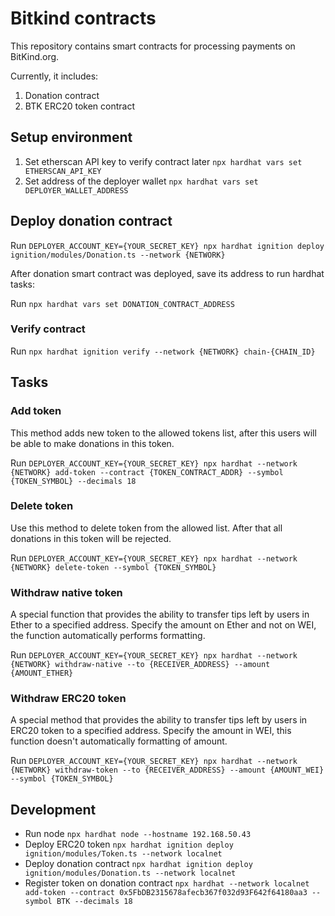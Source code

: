# Bitkind contracts
This repository contains smart contracts for processing payments on BitKind.org.

Currently, it includes:
1. Donation contract
2. BTK ERC20 token contract

## Setup environment
1. Set etherscan API key to verify contract later `npx hardhat vars set ETHERSCAN_API_KEY`
2. Set address of the deployer wallet `npx hardhat vars set DEPLOYER_WALLET_ADDRESS`

## Deploy donation contract
Run `DEPLOYER_ACCOUNT_KEY={YOUR_SECRET_KEY} npx hardhat ignition deploy ignition/modules/Donation.ts --network {NETWORK}`

After donation smart contract was deployed, save its address to run hardhat tasks:

Run `npx hardhat vars set DONATION_CONTRACT_ADDRESS`

### Verify contract
Run `npx hardhat ignition verify --network {NETWORK} chain-{CHAIN_ID}`

## Tasks

### Add token
This method adds new token to the allowed tokens list, after this users will be able to make donations in this token.

Run `DEPLOYER_ACCOUNT_KEY={YOUR_SECRET_KEY} npx hardhat --network {NETWORK} add-token --contract {TOKEN_CONTRACT_ADDR} --symbol {TOKEN_SYMBOL} --decimals 18`

### Delete token
Use this method to delete token from the allowed list. After that all donations in this token will be rejected.

Run `DEPLOYER_ACCOUNT_KEY={YOUR_SECRET_KEY} npx hardhat --network {NETWORK} delete-token --symbol {TOKEN_SYMBOL}`

### Withdraw native token
A special function that provides the ability to transfer tips left by users in Ether to a specified address. Specify the amount ​​on Ether and not on WEI, the function automatically performs formatting.

Run `DEPLOYER_ACCOUNT_KEY={YOUR_SECRET_KEY} npx hardhat --network {NETWORK} withdraw-native --to {RECEIVER_ADDRESS} --amount {AMOUNT_ETHER}`

### Withdraw ERC20 token
A special method that provides the ability to transfer tips left by users in ERC20 token to a specified address. Specify the amount ​​in WEI, this function doesn't automatically formatting of amount.

Run `DEPLOYER_ACCOUNT_KEY={YOUR_SECRET_KEY} npx hardhat --network {NETWORK} withdraw-token --to {RECEIVER_ADDRESS} --amount {AMOUNT_WEI} --symbol {TOKEN_SYMBOL}`

## Development
* Run node `npx hardhat node --hostname 192.168.50.43`
* Deploy ERC20 token `npx hardhat ignition deploy ignition/modules/Token.ts --network localnet`
* Deploy donation contract `npx hardhat ignition deploy ignition/modules/Donation.ts --network localnet`
* Register token on donation contract `npx hardhat --network localnet add-token --contract 0x5FbDB2315678afecb367f032d93F642f64180aa3 --symbol BTK --decimals 18`